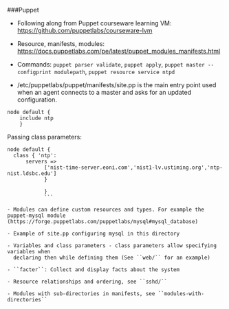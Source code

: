 ###Puppet

- Following along from Puppet courseware learning VM: https://github.com/puppetlabs/courseware-lvm

- Resource, manifests, modules: https://docs.puppetlabs.com/pe/latest/puppet_modules_manifests.html
- Commands: ``puppet parser validate``, ``puppet apply``, ``puppet master --configprint modulepath``, ``puppet resource service ntpd``
- /etc/puppetlabs/puppet/manifests/site.pp is the main entry point used when an agent connects to a master and asks   for an updated configuration.

```
node default {
    include ntp
    }
```

Passing class parameters:

```
node default {
  class { 'ntp':
      servers =>
            ['nist-time-server.eoni.com','nist1-lv.ustiming.org','ntp-nist.ldsbc.edu']
            }
            
            }
            ```

- Modules can define custom resources and types. For example the puppet-mysql module
(https://forge.puppetlabs.com/puppetlabs/mysql#mysql_database)

- Example of site.pp configuring mysql in this directory

- Variables and class parameters - class parameters allow specifying variables when
  declaring then while defining them (See ``web/`` for an example)

- ``facter``: Collect and display facts about the system

- Resource relationships and ordering, see ``sshd/``

- Modules with sub-directories in manifests, see ``modules-with-directories``
